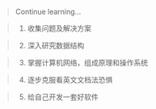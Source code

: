 > Continue learning...

> 1. 收集问题及解决方案

> 2. 深入研究数据结构

> 3. 掌握计算机网络，组成原理和操作系统

> 4. 逐步克服看英文文档法恐惧

> 5. 给自己开发一套好软件

